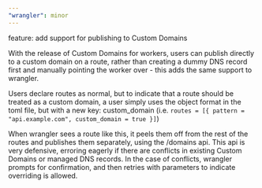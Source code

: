 ```yaml
---
"wrangler": minor
---
```


feature: add support for publishing to Custom Domains

With the release of Custom Domains for workers, users can publish directly to a custom domain on a route, rather than creating a dummy DNS record first and manually pointing the worker over - this adds the same support to wrangler.

Users declare routes as normal, but to indicate that a route should be treated as a custom domain, a user simply uses the object format in the toml file, but with a new key: custom_domain (i.e. `routes = [{ pattern = "api.example.com", custom_domain = true }]`)

When wrangler sees a route like this, it peels them off from the rest of the routes and publishes them separately, using the /domains api. This api is very defensive, erroring eagerly if there are conflicts in existing Custom Domains or managed DNS records. In the case of conflicts, wrangler prompts for confirmation, and then retries with parameters to indicate overriding is allowed.

